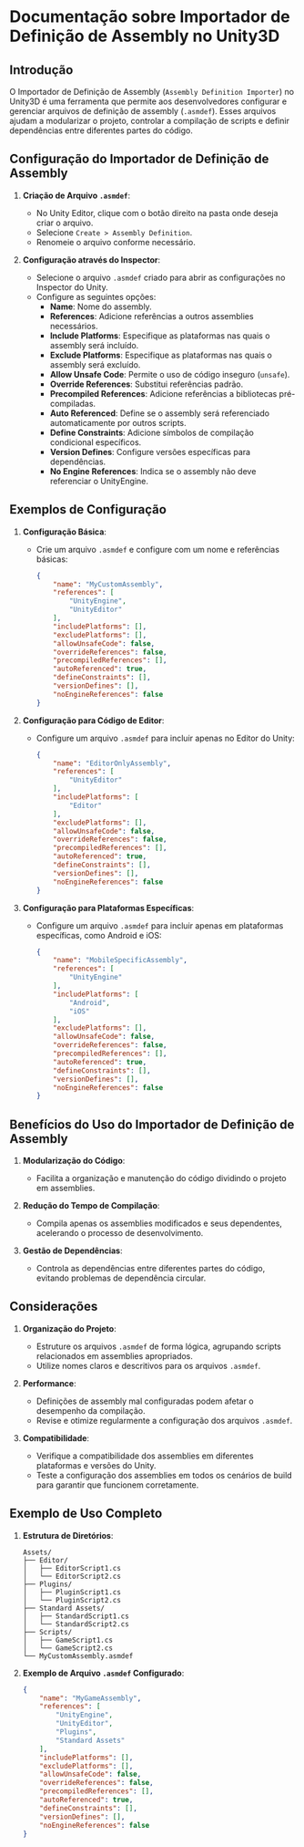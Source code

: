 
# Documentação sobre Importador de Definição de Assembly no Unity3D

## Introdução

O Importador de Definição de Assembly (`Assembly Definition Importer`) no Unity3D é uma ferramenta que permite aos desenvolvedores configurar e gerenciar arquivos de definição de assembly (`.asmdef`). Esses arquivos ajudam a modularizar o projeto, controlar a compilação de scripts e definir dependências entre diferentes partes do código.

## Configuração do Importador de Definição de Assembly

1. **Criação de Arquivo `.asmdef`**:
   - No Unity Editor, clique com o botão direito na pasta onde deseja criar o arquivo.
   - Selecione `Create > Assembly Definition`.
   - Renomeie o arquivo conforme necessário.

2. **Configuração através do Inspector**:
   - Selecione o arquivo `.asmdef` criado para abrir as configurações no Inspector do Unity.
   - Configure as seguintes opções:
     - **Name**: Nome do assembly.
     - **References**: Adicione referências a outros assemblies necessários.
     - **Include Platforms**: Especifique as plataformas nas quais o assembly será incluído.
     - **Exclude Platforms**: Especifique as plataformas nas quais o assembly será excluído.
     - **Allow Unsafe Code**: Permite o uso de código inseguro (`unsafe`).
     - **Override References**: Substitui referências padrão.
     - **Precompiled References**: Adicione referências a bibliotecas pré-compiladas.
     - **Auto Referenced**: Define se o assembly será referenciado automaticamente por outros scripts.
     - **Define Constraints**: Adicione símbolos de compilação condicional específicos.
     - **Version Defines**: Configure versões específicas para dependências.
     - **No Engine References**: Indica se o assembly não deve referenciar o UnityEngine.

## Exemplos de Configuração

1. **Configuração Básica**:
   - Crie um arquivo `.asmdef` e configure com um nome e referências básicas:
     ```json
     {
         "name": "MyCustomAssembly",
         "references": [
             "UnityEngine",
             "UnityEditor"
         ],
         "includePlatforms": [],
         "excludePlatforms": [],
         "allowUnsafeCode": false,
         "overrideReferences": false,
         "precompiledReferences": [],
         "autoReferenced": true,
         "defineConstraints": [],
         "versionDefines": [],
         "noEngineReferences": false
     }
     ```

2. **Configuração para Código de Editor**:
   - Configure um arquivo `.asmdef` para incluir apenas no Editor do Unity:
     ```json
     {
         "name": "EditorOnlyAssembly",
         "references": [
             "UnityEditor"
         ],
         "includePlatforms": [
             "Editor"
         ],
         "excludePlatforms": [],
         "allowUnsafeCode": false,
         "overrideReferences": false,
         "precompiledReferences": [],
         "autoReferenced": true,
         "defineConstraints": [],
         "versionDefines": [],
         "noEngineReferences": false
     }
     ```

3. **Configuração para Plataformas Específicas**:
   - Configure um arquivo `.asmdef` para incluir apenas em plataformas específicas, como Android e iOS:
     ```json
     {
         "name": "MobileSpecificAssembly",
         "references": [
             "UnityEngine"
         ],
         "includePlatforms": [
             "Android",
             "iOS"
         ],
         "excludePlatforms": [],
         "allowUnsafeCode": false,
         "overrideReferences": false,
         "precompiledReferences": [],
         "autoReferenced": true,
         "defineConstraints": [],
         "versionDefines": [],
         "noEngineReferences": false
     }
     ```

## Benefícios do Uso do Importador de Definição de Assembly

1. **Modularização do Código**:
   - Facilita a organização e manutenção do código dividindo o projeto em assemblies.

2. **Redução do Tempo de Compilação**:
   - Compila apenas os assemblies modificados e seus dependentes, acelerando o processo de desenvolvimento.

3. **Gestão de Dependências**:
   - Controla as dependências entre diferentes partes do código, evitando problemas de dependência circular.

## Considerações

1. **Organização do Projeto**:
   - Estruture os arquivos `.asmdef` de forma lógica, agrupando scripts relacionados em assemblies apropriados.
   - Utilize nomes claros e descritivos para os arquivos `.asmdef`.

2. **Performance**:
   - Definições de assembly mal configuradas podem afetar o desempenho da compilação.
   - Revise e otimize regularmente a configuração dos arquivos `.asmdef`.

3. **Compatibilidade**:
   - Verifique a compatibilidade dos assemblies em diferentes plataformas e versões do Unity.
   - Teste a configuração dos assemblies em todos os cenários de build para garantir que funcionem corretamente.

## Exemplo de Uso Completo

1. **Estrutura de Diretórios**:
   ```
   Assets/
   ├── Editor/
   │   ├── EditorScript1.cs
   │   └── EditorScript2.cs
   ├── Plugins/
   │   ├── PluginScript1.cs
   │   └── PluginScript2.cs
   ├── Standard Assets/
   │   ├── StandardScript1.cs
   │   └── StandardScript2.cs
   ├── Scripts/
   │   ├── GameScript1.cs
   │   └── GameScript2.cs
   └── MyCustomAssembly.asmdef
   ```

2. **Exemplo de Arquivo `.asmdef` Configurado**:
   ```json
   {
       "name": "MyGameAssembly",
       "references": [
           "UnityEngine",
           "UnityEditor",
           "Plugins",
           "Standard Assets"
       ],
       "includePlatforms": [],
       "excludePlatforms": [],
       "allowUnsafeCode": false,
       "overrideReferences": false,
       "precompiledReferences": [],
       "autoReferenced": true,
       "defineConstraints": [],
       "versionDefines": [],
       "noEngineReferences": false
   }
   ```

